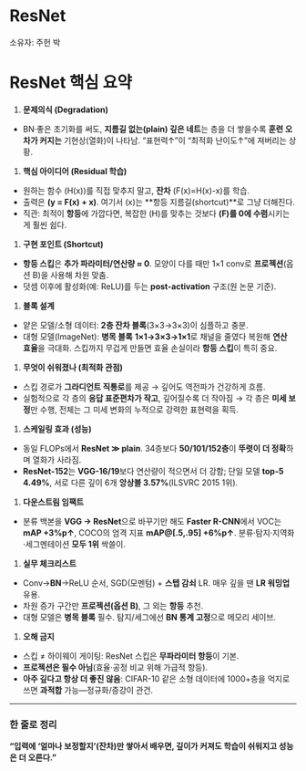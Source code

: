 # ResNet

소유자: 주헌 박

# ResNet 핵심 요약

1. **문제의식 (Degradation)**
- BN·좋은 초기화를 써도, **지름길 없는(plain) 깊은 네트**는 층을 더 쌓을수록 **훈련 오차가 커지는** 기현상(열화)이 나타남. “표현력↑”이 “최적화 난이도↑”에 져버리는 상황.
1. **핵심 아이디어 (Residual 학습)**
- 원하는 함수 (H(x))를 직접 맞추지 말고, **잔차** (F(x)=H(x)-x)를 학습.
- 출력은 **(y = F(x) + x)**. 여기서 (x)는 **항등 지름길(shortcut)**로 그냥 더해진다.
- 직관: 최적이 **항등**에 가깝다면, 복잡한 (H)를 맞추는 것보다 **(F)를 0에 수렴**시키는 게 훨씬 쉽다.
1. **구현 포인트 (Shortcut)**
- **항등 스킵**은 **추가 파라미터/연산량 ≈ 0**. 모양이 다를 때만 1×1 conv로 **프로젝션**(옵션 B)을 사용해 차원 맞춤.
- 덧셈 이후에 활성화(예: ReLU)를 두는 **post-activation** 구조(원 논문 기준).
1. **블록 설계**
- 얕은 모델/소형 데이터: **2층 잔차 블록**(3×3→3×3)이 심플하고 충분.
- 대형 모델(ImageNet): **병목 블록** **1×1→3×3→1×1**로 채널을 줄였다 복원해 **연산 효율**을 극대화. 스킵까지 무겁게 만들면 효율 손실이라 **항등 스킵**이 특히 중요.
1. **무엇이 쉬워졌나 (최적화 관점)**
- 스킵 경로가 **그라디언트 직통로**를 제공 → 깊어도 역전파가 건강하게 흐름.
- 실험적으로 각 층의 **응답 표준편차가 작고**, 깊어질수록 더 작아짐 → 각 층은 **미세 보정**만 수행, 전체는 그 미세 변화의 누적으로 강력한 표현력을 획득.
1. **스케일링 효과 (성능)**
- 동일 FLOPs에서 **ResNet ≫ plain**. 34층보다 **50/101/152층**이 **뚜렷이 더 정확**하며 열화가 사라짐.
- **ResNet-152**는 **VGG-16/19**보다 연산량이 적으면서 더 강함; 단일 모델 **top-5 4.49%**, 서로 다른 깊이 6개 **앙상블 3.57%**(ILSVRC 2015 1위).
1. **다운스트림 임팩트**
- 분류 백본을 **VGG → ResNet**으로 바꾸기만 해도 **Faster R-CNN**에서 VOC는 **mAP +3%p↑**, COCO의 엄격 지표 **mAP@[.5,.95] +6%p↑**. 분류·탐지·지역화·세그멘테이션 **모두 1위** 싹쓸이.
1. **실무 체크리스트**
- Conv→**BN**→ReLU 순서, SGD(모멘텀) + **스텝 감쇠** LR. 매우 깊을 땐 **LR 워밍업** 유용.
- 차원 증가 구간만 **프로젝션(옵션 B)**, 그 외는 **항등** 추천.
- 대형 모델은 **병목 블록** 필수. 탐지/세그에선 **BN 통계 고정**으로 메모리 세이브.
1. **오해 금지**
- 스킵 ≠ 하이웨이 게이팅: ResNet 스킵은 **무파라미터 항등**이 기본.
- **프로젝션은 필수 아님**(효율·공정 비교 위해 가급적 항등).
- **아주 깊다고 항상 더 좋진 않음**: CIFAR-10 같은 소형 데이터에 1000+층을 억지로 쓰면 **과적합** 가능—정규화/증강이 관건.

---

### 한 줄로 정리

**“입력에 ‘얼마나 보정할지’(잔차)만 쌓아서 배우면, 깊이가 커져도 학습이 쉬워지고 성능은 더 오른다.”**